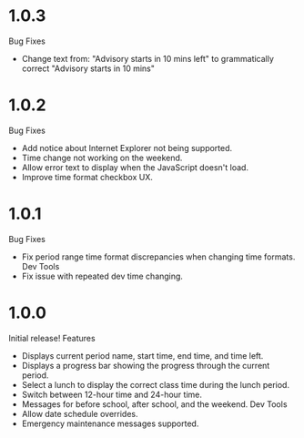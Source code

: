 ---
---

# 1.0.3
Bug Fixes
 - Change text from: "Advisory starts in 10 mins left" to grammatically correct "Advisory starts in 10 mins"

# 1.0.2
Bug Fixes
 - Add notice about Internet Explorer not being supported.
 - Time change not working on the weekend.
 - Allow error text to display when the JavaScript doesn't load.
 - Improve time format checkbox UX.

# 1.0.1
Bug Fixes
 - Fix period range time format discrepancies when changing time formats.
Dev Tools
 - Fix issue with repeated dev time changing.

# 1.0.0
Initial release!
Features
 - Displays current period name, start time, end time, and time left.
 - Displays a progress bar showing the progress through the current period.
 - Select a lunch to display the correct class time during the lunch period.
 - Switch between 12-hour time and 24-hour time.
 - Messages for before school, after school, and the weekend.
 Dev Tools
 - Allow date schedule overrides.
 - Emergency maintenance messages supported.
